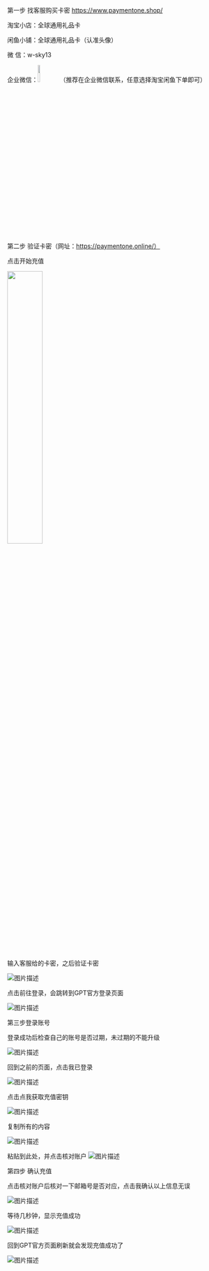 第一步 找客服购买卡密
https://www.paymentone.shop/

淘宝小店：全球通用礼品卡

闲鱼小铺：全球通用礼品卡（认准头像）

微        信：w-sky13

企业微信：<img src="media/1.jpg" width="10%">（推荐在企业微信联系，任意选择淘宝闲鱼下单即可）

第二步 验证卡密（网址：https://paymentone.online/）

点击开始充值

<img src="media/2.png" width="40%">

输入客服给的卡密，之后验证卡密

![图片描述](./media/3.png)

点击前往登录，会跳转到GPT官方登录页面

![图片描述](./media/4.png)

第三步登录账号

登录成功后检查自己的账号是否过期，未过期的不能升级

![图片描述](./media/5.png)

回到之前的页面，点击我已登录

![图片描述](./media/6.png)

点击点我获取充值密钥

![图片描述](./media/7.png)

复制所有的内容

![图片描述](./media/8.png)

粘贴到此处，并点击核对账户
![图片描述](./media/9.png)

第四步 确认充值

点击核对账户后核对一下邮箱号是否对应，点击我确认以上信息无误

![图片描述](./media/10.png)

等待几秒钟，显示充值成功

![图片描述](./media/11.png)

回到GPT官方页面刷新就会发现充值成功了

![图片描述](./media/12.png)
